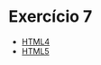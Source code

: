 # Exercício 7

<ul>
    <li><a href="https://kryotsz.github.io/Exercicios_Curso_em_Video/HTML5_CSS3/Exercicios/ex007/html4.html">HTML4</a></li>
    <li><a href="https://kryotsz.github.io/Exercicios_Curso_em_Video/HTML5_CSS3/Exercicios/ex007/html5.html">HTML5</a></li>
</ul>